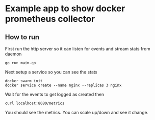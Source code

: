 
# Example app to show docker prometheus collector


## How to run

First run the http server so it can listen for events and stream stats from daemon
```
go run main.go
```

Next setup a service so you can see the stats

```
docker swarm init
docker service create --name nginx --replicas 3 nginx
```

Wait for the events to get logged as created then 

`curl localhost:8080/metrics`

You should see the metrics. You can scale up/down and see it change. 
